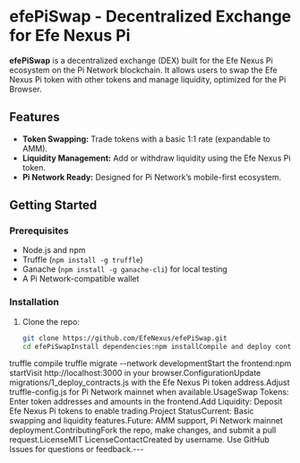 # efePiSwap - Decentralized Exchange for Efe Nexus Pi

**efePiSwap** is a decentralized exchange (DEX) built for the Efe Nexus Pi ecosystem on the Pi Network blockchain. It allows users to swap the Efe Nexus Pi token with other tokens and manage liquidity, optimized for the Pi Browser.

## Features
- **Token Swapping:** Trade tokens with a basic 1:1 rate (expandable to AMM).
- **Liquidity Management:** Add or withdraw liquidity using the Efe Nexus Pi token.
- **Pi Network Ready:** Designed for Pi Network’s mobile-first ecosystem.

## Getting Started

### Prerequisites
- Node.js and npm
- Truffle (`npm install -g truffle`)
- Ganache (`npm install -g ganache-cli`) for local testing
- A Pi Network-compatible wallet

### Installation
1. Clone the repo:
   ```bash
   git clone https://github.com/EfeNexus/efePiSwap.git
   cd efePiSwapInstall dependencies:npm installCompile and deploy contracts:ganache-cli  # Run in a separate terminal
truffle compile
truffle migrate --network developmentStart the frontend:npm startVisit http://localhost:3000 in your browser.ConfigurationUpdate migrations/1_deploy_contracts.js with the Efe Nexus Pi token address.Adjust truffle-config.js for Pi Network mainnet when available.UsageSwap Tokens: Enter token addresses and amounts in the frontend.Add Liquidity: Deposit Efe Nexus Pi tokens to enable trading.Project StatusCurrent: Basic swapping and liquidity features.Future: AMM support, Pi Network mainnet deployment.ContributingFork the repo, make changes, and submit a pull request.LicenseMIT LicenseContactCreated by username. Use GitHub Issues for questions or feedback.---
